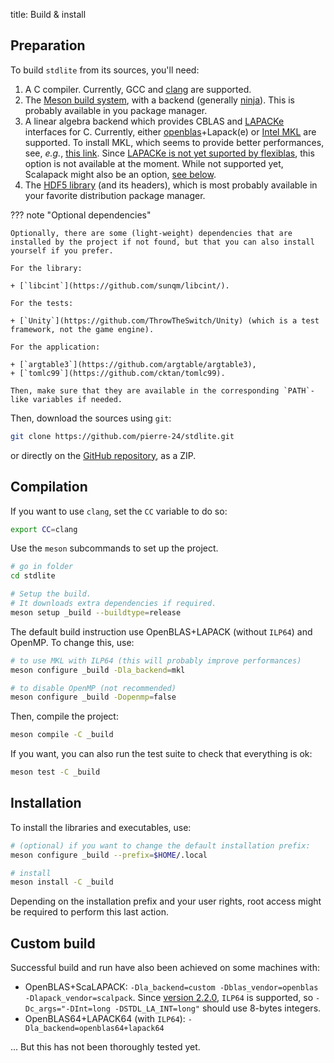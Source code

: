 title: Build & install

## Preparation

To build `stdlite` from its sources, you'll need:

1. A C compiler. Currently, GCC and [clang](https://clang.llvm.org/) are supported.
2. The [Meson build system](https://github.com/mesonbuild/meson), with a backend (generally [ninja](https://github.com/ninja-build/ninja)). This is probably available in you package manager.
3. A linear algebra backend which provides CBLAS and [LAPACKe](https://netlib.org/lapack/lapacke.html) interfaces for C. Currently, either [openblas](https://www.openblas.net/)+Lapack(e) or [Intel MKL](https://en.wikipedia.org/wiki/Math_Kernel_Library) are supported. To install MKL, which seems to provide better performances, see, *e.g.*, [this link](https://www.intel.com/content/www/us/en/developer/tools/oneapi/onemkl-download.html). Since [LAPACKe is not yet suported by flexiblas](https://github.com/mpimd-csc/flexiblas/issues/2), this option is not available at the moment. While not supported yet, Scalapack might also be an option, [see below](#custom-build).
4. The [HDF5 library](https://github.com/HDFGroup/hdf5) (and its headers), which is most probably available in your favorite distribution package manager.

??? note "Optional dependencies"

    Optionally, there are some (light-weight) dependencies that are installed by the project if not found, but that you can also install yourself if you prefer.

    For the library:
    
    + [`libcint`](https://github.com/sunqm/libcint/).

    For the tests:

    + [`Unity`](https://github.com/ThrowTheSwitch/Unity) (which is a test framework, not the game engine).

    For the application:

    + [`argtable3`](https://github.com/argtable/argtable3),
    + [`tomlc99`](https://github.com/cktan/tomlc99).

    Then, make sure that they are available in the corresponding `PATH`-like variables if needed.

Then, download the sources using `git`:

```bash
git clone https://github.com/pierre-24/stdlite.git
```

or directly on the [GitHub repository](https://github.com/pierre-24/stdlite), as a ZIP.

## Compilation

If you want to use `clang`, set the `CC` variable to do so:

```bash
export CC=clang
```

Use the `meson` subcommands to set up the project.

```bash
# go in folder
cd stdlite

# Setup the build.
# It downloads extra dependencies if required. 
meson setup _build --buildtype=release
```

The default build instruction use OpenBLAS+LAPACK (without `ILP64`) and OpenMP. To change this, use:

```bash
# to use MKL with ILP64 (this will probably improve performances)
meson configure _build -Dla_backend=mkl

# to disable OpenMP (not recommended)
meson configure _build -Dopenmp=false
```

Then, compile the project:

```bash
meson compile -C _build
```

If you want, you can also run the test suite to check that everything is ok:

```bash
meson test -C _build
```

## Installation

To install the libraries and executables, use:

```bash
# (optional) if you want to change the default installation prefix:
meson configure _build --prefix=$HOME/.local

# install
meson install -C _build
```

Depending on the installation prefix and your user rights, root access might be required to perform this last action.

## Custom build

Successful build and run have also been achieved on some machines with:

+ OpenBLAS+ScaLAPACK: `-Dla_backend=custom -Dblas_vendor=openblas -Dlapack_vendor=scalpack`. Since [version 2.2.0](https://netlib.org/scalapack/scalapack-2.2.0.html), `ILP64` is supported, so `-Dc_args="-DInt=long -DSTDL_LA_INT=long"` should use 8-bytes integers.
+ OpenBLAS64+LAPACK64 (with `ILP64`): `-Dla_backend=openblas64+lapack64`

... But this has not been thoroughly tested yet.